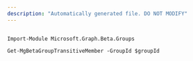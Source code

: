 ```yaml
---
description: "Automatically generated file. DO NOT MODIFY"
---
```


```powershellv2

Import-Module Microsoft.Graph.Beta.Groups

Get-MgBetaGroupTransitiveMember -GroupId $groupId

```